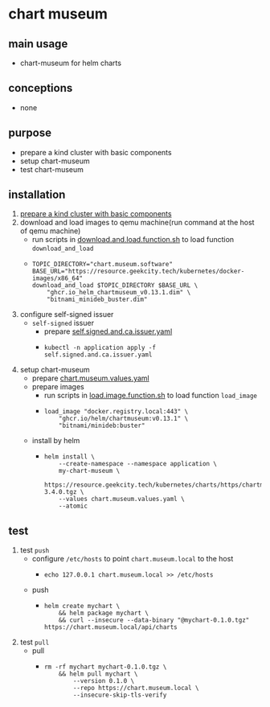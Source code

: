 # chart museum

## main usage

* chart-museum for helm charts

## conceptions

* none

## purpose

* prepare a kind cluster with basic components
* setup chart-museum
* test chart-museum

## installation

1. [prepare a kind cluster with basic components](../basic/kind.cluster.md)
4. download and load images to qemu machine(run command at the host of qemu machine)
    * run scripts
      in [download.and.load.function.sh](../resources/create.qemu.machine.for.kind/download.and.load.function.sh.md) to
      load function `download_and_load`
    * ```shell
      TOPIC_DIRECTORY="chart.museum.software"
      BASE_URL="https://resource.geekcity.tech/kubernetes/docker-images/x86_64"
      download_and_load $TOPIC_DIRECTORY $BASE_URL \
          "ghcr.io_helm_chartmuseum_v0.13.1.dim" \
          "bitnami_minideb_buster.dim"
      ```
5. configure self-signed issuer
    * `self-signed` issuer
        + prepare [self.signed.and.ca.issuer.yaml](../basic/resources/cert.manager/self.signed.and.ca.issuer.yaml.md)
        + ```shell
          kubectl -n application apply -f self.signed.and.ca.issuer.yaml
          ```
6. setup chart-museum
    * prepare [chart.museum.values.yaml](resources/chart.museum/chart.museum.values.yaml.md)
    * prepare images
        + run scripts in [load.image.function.sh](../resources/load.image.function.sh.md) to load function `load_image`
        + ```shell
          load_image "docker.registry.local:443" \
              "ghcr.io/helm/chartmuseum:v0.13.1" \
              "bitnami/minideb:buster"
          ```
    * install by helm
        + ```shell
          helm install \
              --create-namespace --namespace application \
              my-chart-museum \
              https://resource.geekcity.tech/kubernetes/charts/https/chartmuseum.github.io/charts/chartmuseum-3.4.0.tgz \
              --values chart.museum.values.yaml \
              --atomic
          ```

## test

1. test `push`
    * configure `/etc/hosts` to point `chart.museum.local` to the host
        + ```shell
          echo 127.0.0.1 chart.museum.local >> /etc/hosts
          ```
    * push
        + ```shell
          helm create mychart \
              && helm package mychart \
              && curl --insecure --data-binary "@mychart-0.1.0.tgz" https://chart.museum.local/api/charts
          ```
2. test `pull`
    * pull
        + ```shell
          rm -rf mychart mychart-0.1.0.tgz \
              && helm pull mychart \
                  --version 0.1.0 \
                  --repo https://chart.museum.local \
                  --insecure-skip-tls-verify
          ```
